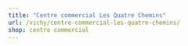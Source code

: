 ```yaml
---
title: "Centre commercial Les Quatre Chemins"
url: /vichy/centre-commercial-les-quatre-chemins/
shop: centre commercial
---
```

